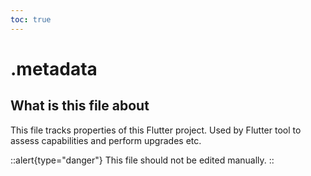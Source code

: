 ```yaml
---
toc: true
---
```


# .metadata

## What is this file about

This file tracks properties of this Flutter project. Used by Flutter tool to assess capabilities and perform upgrades etc.

::alert{type="danger"}
This file should not be edited manually.
::